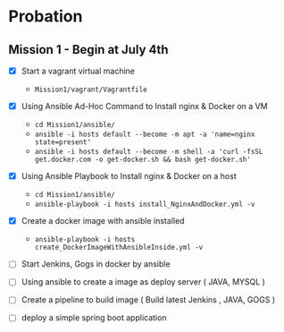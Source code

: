 # Probation

## Mission 1 - Begin at July 4th

- [x] Start a vagrant virtual machine
    - `Mission1/vagrant/Vagrantfile`
- [x] Using Ansible Ad-Hoc Command to Install nginx & Docker on a VM
    - `cd Mission1/ansible/`
    - `ansible -i hosts default --become -m apt -a 'name=nginx state=present'`
    - `ansible -i hosts default --become -m shell -a 'curl -fsSL get.docker.com -o get-docker.sh && bash get-docker.sh'`
- [x] Using Ansible Playbook to Install nginx & Docker on a host
    - `cd Mission1/ansible/`
    - `ansible-playbook -i hosts install_NginxAndDocker.yml -v`
- [x] Create a docker image with ansible installed
    - `ansible-playbook -i hosts create_DockerImageWithAnsibleInside.yml -v`
- [ ] Start Jenkins, Gogs in docker by ansible
- [ ] Using ansible to create a image as deploy server ( JAVA, MYSQL )
- [ ] Create a pipeline to build image ( Build latest Jenkins , JAVA, GOGS )
- [ ] deploy a simple spring boot application

